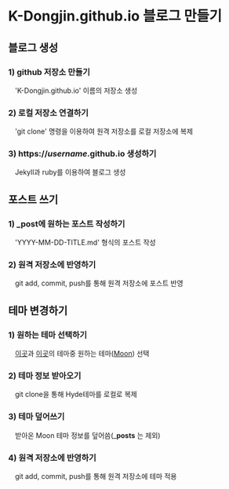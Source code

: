 # K-Dongjin.github.io 블로그 만들기
## 블로그 생성
### 1) github 저장소 만들기
　'K-Dongjin.github.io' 이름의 저장소 생성

### 2) 로컬 저장소 연결하기
　'git clone' 명령을 이용하여 원격 저장소를 로컬 저장소에 복제

### 3) https://_username_.github.io 생성하기
　Jekyll과 ruby를 이용하여 블로그 생성


## 포스트 쓰기
### 1) _post에 원하는 포스트 작성하기
　'YYYY-MM-DD-TITLE.md' 형식의 포스트 작성

### 2) 원격 저장소에 반영하기
　git add, commit, push를 통해 원격 저장소에 포스트 반영


## 테마 변경하기
### 1) 원하는 테마 선택하기
　[이곳](http://jekyllthemes.org/)과 [이곳](https://jekyllthemes.io/free)의 테마중 원하는 테마([Moon](http://jekyllthemes.org/themes/moon/)) 선택

### 2) 테마 정보 받아오기
　git clone을 통해 Hyde테마를 로컬로 복제

### 3) 테마 덮어쓰기
　받아온 Moon 테마 정보를 덮어씀(___posts__ 는 제외)

### 4) 원격 저장소에 반영하기
　git add, commit, push를 통해 원격 저장소에 테마 적용
